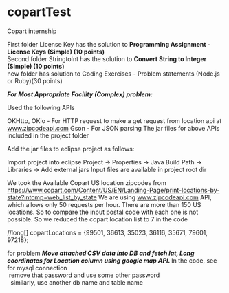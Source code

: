 # copartTest
Copart internship


First folder License Key has the solution to  <strong>Programming Assignment - License Keys (Simple) (10 points)</strong><br/>
Second folder StringtoInt has the solution to  <strong>Convert String to Integer (Simple) (10 points)</strong><br/>
new folder has solution to Coding Exercises - Problem statements (Node.js or Ruby)(30 points)</br>

<strong><em>For Most Appropriate Facility (Complex) problem:</em></strong>

Used the following APIs

OKHttp, OKio - For HTTP request to make a get request from location api at www.zipcodeapi.com
Gson - For JSON parsing
The jar files for above APIs included in the project folder

Add the jar files to eclipse project as follows:

Import project into eclipse
Project -> Properties -> Java Build Path -> Libraries -> Add external jars
Input files are available in project root dir

We took the Available Copart US location zipcodes from https://www.copart.com/Content/US/EN/Landing-Page/print-locations-by-state?intcmp=web_list_by_state
We are using www.zipcodeapi.com API, which allows only 50 requests per hour. There are more than 150 US locations.
So to compare the input postal code with each one is not possible. So we reduced the copart location list to 7 in the code

//long[] copartLocations = {99501, 36613, 35023, 36116, 35671, 79601, 97218};<br/>


for  problem <strong><em>Move attached CSV data into DB and fetch lat, Long coordinates for Location column using google map API. </em></strong>
 In the code, see for mysql connection                        
 remove that password and use some other password                        
  similarly, use another db name and table name


